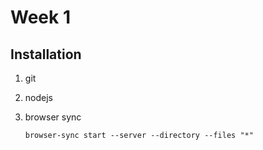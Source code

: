 # Week 1

## Installation

1. git

2. nodejs

3. browser sync

   ~~~
   browser-sync start --server --directory --files "*"
   ~~~

   

